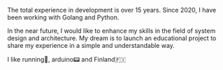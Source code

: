 The total experience in development is over 15 years. Since 2020, I have been working with Golang and Python.

In the near future, I would like to enhance my skills in the field of system design and architecture. My dream is to launch an educational project to share my experience in a simple and understandable way.

I like running🏃, arduino📟 and Finland🇫🇮
